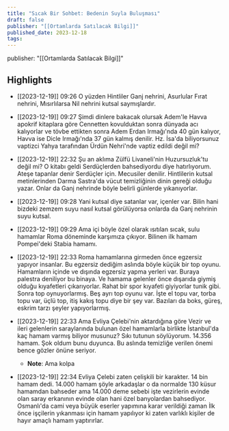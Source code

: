 ```yaml
---
title: "Sıcak Bir Sohbet: Bedenin Suyla Buluşması"
draft: false
publisher: "[[Ortamlarda Satılacak Bilgi]]"
published_date: 2023-12-18
tags:
---
```

publisher: "[[Ortamlarda Satılacak Bilgi]]"


## Highlights
* [[2023-12-19]] 09:26  O yüzden Hintliler Ganj nehrini, Asurlular Fırat nehrini, Mısırlılarsa Nil nehrini kutsal saymışlardır.

* [[2023-12-19]] 09:27  Şimdi dinlere bakacak olursak Adem'le Havva apokrif kitaplara göre Cennetten kovulduktan sonra dünyada acı kalıyorlar ve tövbe ettikten sonra Adem Erdan Irmağı'nda 40 gün kalıyor, Havva ise Dicle Irmağı'nda 37 gün kalmış denilir. Hz. İsa'da biliyorsunuz vaptizci Yahya tarafından Ürdün Nehri'nde vaptiz edildi değil mi?

* [[2023-12-19]] 22:32  Şu an aklıma Zülfü Livaneli'nin Huzursuzluk'tu değil mi? O kitabı geldi Serdüçlerden bahsediyordu diye hatırlıyorum. Ateşe tapanlar denir Serdüçler için. Mecusiler denilir. Hintlilerin kutsal metinlerinden Darma Sastra'da vücut temizliğinin dinin gereği olduğu yazar. Onlar da Ganj nehrinde böyle belirli günlerde yıkanıyorlar.

* [[2023-12-19]] 09:28  Yani kutsal diye satanlar var, içenler var. Bilin hani bizdeki zemzem suyu nasıl kutsal görülüyorsa onlarda da Ganj nehrinin suyu kutsal.

* [[2023-12-19]] 09:29  Ama içi böyle özel olarak ısıtılan sıcak, sulu hamamlar Roma döneminde karşımıza çıkıyor. Bilinen ilk hamam Pompei'deki Stabia hamamı.

* [[2023-12-19]] 22:33  Roma hamamlarına girmeden önce egzersiz yapıyor insanlar. Bu egzersiz dediğim aslında böyle küçük bir top oyunu. Hamamların içinde ve dışında egzersiz yapma yerleri var. Buraya palestra deniliyor bu binaya. Ve hamama gelenler önce dışarıda giymiş olduğu kıyafetleri çıkarıyorlar. Rahat bir spor kıyafeti giyiyorlar tunik gibi. Sonra top oynuyorlarmış. Beş ayrı top oyunu var. İşte el topu var, torba topu var, üçlü top, itiş kakış topu diye bir şey var. Bazıları da boks, güreş, eskrim tarzı şeyler yapıyorlarmış.

* [[2023-12-19]] 22:33  Ama Evliya Çelebi'nin aktardığına göre Vezir ve ileri gelenlerin saraylarında bulunan özel hamamlarla birlikte İstanbul'da kaç hamam varmış biliyor musunuz? Sıkı tutunun söylüyorum. 14.356 hamam. Şok oldum bunu duyunca. Bu aslında temizliğe verilen önemi bence gözler önüne seriyor.

  * **Note**: Ama kolpa
* [[2023-12-19]] 22:34  Evliya Çelebi zaten çelişkili bir karakter. 14 bin hamam dedi. 14.000 hamam şöyle arkadaşlar o da normalde 130 küsur hamamdan bahseder ama 14.000 deme sebebi işte vezirlerin evinde olan saray erkanının evinde olan hani özel banyolardan bahsediyor. Osmanlı'da cami veya büyük eserler yapımına karar verildiği zaman İlk önce işçilerin yıkanması için hamam yapılıyor ki zaten varlıklı kişiler de hayır amaçlı hamam yaptırırlar.

